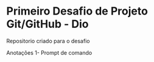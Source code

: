 # Primeiro Desafio de Projeto Git/GitHub - Dio
Repositorio criado para o desafio

Anotações
1- Prompt de comando
